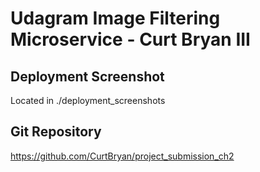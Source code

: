 # Udagram Image Filtering Microservice - Curt Bryan III

## Deployment Screenshot
Located in ./deployment_screenshots

## Git Repository
https://github.com/CurtBryan/project_submission_ch2
